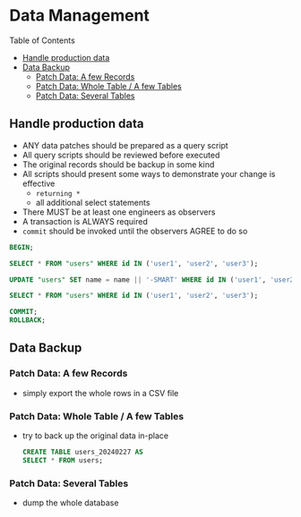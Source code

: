 # Data Management <!-- omit in toc -->

Table of Contents

- [Handle production data](#handle-production-data)
- [Data Backup](#data-backup)
  - [Patch Data: A few Records](#patch-data-a-few-records)
  - [Patch Data: Whole Table / A few Tables](#patch-data-whole-table--a-few-tables)
  - [Patch Data: Several Tables](#patch-data-several-tables)

## Handle production data

- ANY data patches should be prepared as a query script
- All query scripts should be reviewed before executed
- The original records should be backup in some kind
- All scripts should present some ways to demonstrate your change is effective
  - `returning *`
  - all additional select statements
- There MUST be at least one engineers as observers
- A transaction is ALWAYS required
- `commit` should be invoked until the observers AGREE to do so

```sql
BEGIN;

SELECT * FROM "users" WHERE id IN ('user1', 'user2', 'user3');

UPDATE "users" SET name = name || '-SMART' WHERE id IN ('user1', 'user2', 'user3') RETURNING *;

SELECT * FROM "users" WHERE id IN ('user1', 'user2', 'user3');

COMMIT;
ROLLBACK;
```

## Data Backup

### Patch Data: A few Records

- simply export the whole rows in a CSV file

### Patch Data: Whole Table / A few Tables

- try to back up the original data in-place

  ```sql
  CREATE TABLE users_20240227 AS
  SELECT * FROM users;
  ```

### Patch Data: Several Tables

- dump the whole database
